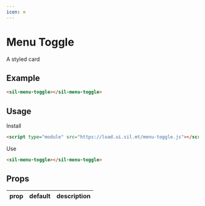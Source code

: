 ```yaml
---
icon: ≡
---
```


# Menu Toggle

A styled card

## Example

<sil-menu-toggle></sil-menu-toggle>

```html
<sil-menu-toggle></sil-menu-toggle>
```

## Usage

Install

```html
<script type="module" src="https://load.ui.sil.mt/menu-toggle.js"></script>
```

Use

```html
<sil-menu-toggle></sil-menu-toggle>
```

## Props

| prop | default | description |
| ---- | ------- | ----------- |
